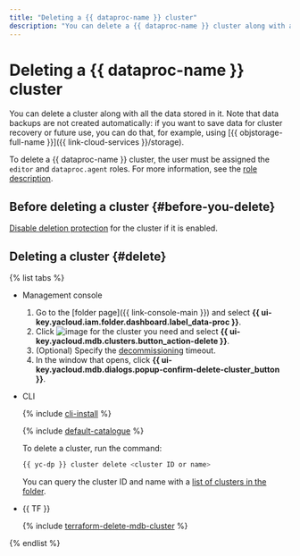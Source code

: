 ```yaml
---
title: "Deleting a {{ dataproc-name }} cluster"
description: "You can delete a {{ dataproc-name }} cluster along with all the data stored in it. Note that data backups are not created automatically: if you want to save data for cluster recovery or future use, you can do that, for example, using {{ objstorage-full-name }}."
---
```


# Deleting a {{ dataproc-name }} cluster

You can delete a cluster along with all the data stored in it. Note that data backups are not created automatically: if you want to save data for cluster recovery or future use, you can do that, for example, using [{{ objstorage-full-name }}]({{ link-cloud-services }}/storage).

To delete a {{ dataproc-name }} cluster, the user must be assigned the `editor` and `dataproc.agent` roles. For more information, see the [role description](../security/index.md#roles-list).

## Before deleting a cluster {#before-you-delete}

[Disable deletion protection](./cluster-update.md) for the cluster if it is enabled.

## Deleting a cluster {#delete}

{% list tabs %}

- Management console

   1. Go to the [folder page]({{ link-console-main }}) and select **{{ ui-key.yacloud.iam.folder.dashboard.label_data-proc }}**.
   1. Click ![image](../../_assets/options.svg) for the cluster you need and select **{{ ui-key.yacloud.mdb.clusters.button_action-delete }}**.
   1. (Optional) Specify the [decommissioning](../concepts/decommission.md) timeout.
   1. In the window that opens, click **{{ ui-key.yacloud.mdb.dialogs.popup-confirm-delete-cluster_button }}**.

- CLI

   {% include [cli-install](../../_includes/cli-install.md) %}

   {% include [default-catalogue](../../_includes/default-catalogue.md) %}

   To delete a cluster, run the command:

   ```bash
   {{ yc-dp }} cluster delete <cluster ID or name>
   ```

   You can query the cluster ID and name with a [list of clusters in the folder](cluster-list.md#list-clusters).

- {{ TF }}

   {% include [terraform-delete-mdb-cluster](../../_includes/mdb/terraform-delete-mdb-cluster.md) %}

{% endlist %}